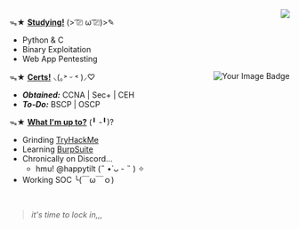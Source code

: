 <p1>
 <img align="right" src="https://readme-typing-svg.demolab.com?font=Klee+One&weight=600&size=50&duration=4000&pause=500&center=true&vCenter=true&color=FFB6C1&height=125&lines=%E3%80%8C%E3%82%84%E3%81%AF%E3%82%8D!%E3%80%8D">
</p1>

ᯓ★ <ins>**Studying!**</ins> (> ͡⎚ ω ͡⎚)>✎ 
 - Python & C
 - Binary Exploitation
 - Web App Pentesting

<img align="right" src="https://tryhackme-badges.s3.amazonaws.com/happytilt.png" alt="Your Image Badge" />

 ᯓ★ <ins>**Certs!**</ins> ⸜(｡˃ ᵕ ˂ )⸝♡
  - _**Obtained:**_ CCNA | Sec+ | CEH
  - _**To-Do:**_ BSCP | OSCP

 ᯓ★ <ins>**What I'm up to?**</ins> (╹ -╹)?
  - Grinding [TryHackMe](https://tryhackme.com/p/happytilt)
  - Learning [BurpSuite](https://portswigger.net/)
  - Chronically on Discord... 
      - hmu! @happytilt (˵ •̀ ᴗ - ˵ ) ✧
  - Working SOC ╰(￣ω￣ｏ)
<br>

> _it's time to lock in,,,_


